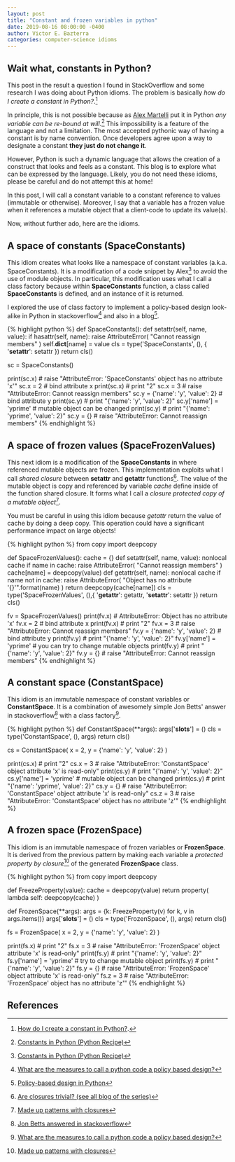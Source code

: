 ```yaml
---
layout: post
title: "Constant and frozen variables in python"
date: 2019-08-16 08:00:00 -0400
author: Victor E. Bazterra
categories: computer-science idioms
---
```


## Wait what, constants in Python?

This post in the result a question I found in StackOverflow and some research I was doing about Python idioms. The problem is basically *how do I create a constant in Python?*.[^1]

In principle, this is not possible because as [Alex Martelli](https://en.wikipedia.org/wiki/Alex_Martelli) put it in Python *any variable can be re-bound at will*.[^2] This impossibility is a feature of the language and not a limitation. The most accepted pythonic way of having a constant is by name convention. Once developers agree upon a way to designate a constant **they just do not change it**.

However, Python is such a dynamic language that allows the creation of a construct that looks and feels as a constant. This blog is to explore what can be expressed by the language. Likely, you do not need these idioms, please be careful and do not attempt this at home!

In this post, I will call a constant variable to a constant reference to values (immutable or otherwise). Moreover, I say that a variable has a frozen value when it references a mutable object that a client-code to update its value(s).

Now, without further ado, here are the idioms.

## A space of constants (SpaceConstants)

This idiom creates what looks like a namespace of constant variables (a.k.a. SpaceConstants). It is a modification of a code snippet by Alex[^2] to avoid the use of module objects. In particular, this modification uses what I call a class factory because within **SpaceConstants** function, a class called **SpaceConstants** is defined, and an instance of it is returned.

I explored the use of class factory to implement a policy-based design look-alike in Python in stackoverflow[^3] and also in a blog[^4].

{% highlight python %}
def SpaceConstants():
    def setattr(self, name, value):
        if hasattr(self, name):
            raise AttributeError(
                "Cannot reassign members"
            )
        self.__dict__[name] = value
    cls = type('SpaceConstants', (), {
        '__setattr__': setattr
    })
    return cls()

sc = SpaceConstants()

print(sc.x) # raise "AttributeError: 'SpaceConstants' object has no attribute 'x'"
sc.x = 2 # bind attribute x
print(sc.x) # print "2"
sc.x = 3 # raise "AttributeError: Cannot reassign members"
sc.y = {'name': 'y', 'value': 2} # bind attribute y
print(sc.y) # print "{'name': 'y', 'value': 2}"
sc.y['name'] = 'yprime' # mutable object can be changed
print(sc.y) # print "{'name': 'yprime', 'value': 2}"
sc.y = {} # raise "AttributeError: Cannot reassign members"
{% endhighlight %}

## A space of frozen values (SpaceFrozenValues)

This next idiom is a modification of the **SpaceConstants** in where referenced mutable objects are frozen. This implementation exploits what I call *shared closure* between **setattr** and **getattr** functions[^5]. The value of the mutable object is copy and referenced by variable *cache* define inside of the function shared closure. It forms what I call a *closure protected copy of a mutable object*[^6].

You must be careful in using this idiom because *getattr* return the value of cache by doing a deep copy. This operation could have a significant performance impact on large objects!

{% highlight python %}
from copy import deepcopy

def SpaceFrozenValues():
    cache = {}
    def setattr(self, name, value):
        nonlocal cache
        if name in cache:
            raise AttributeError(
                "Cannot reassign members"
            )
        cache[name] = deepcopy(value)
    def getattr(self, name):
        nonlocal cache
        if name not in cache:
            raise AttributeError(
                "Object has no attribute '{}'".format(name)
            )
        return deepcopy(cache[name])
    cls = type('SpaceFrozenValues', (),{
        '__getattr__': getattr,
        '__setattr__': setattr
    })
    return cls()

fv = SpaceFrozenValues()
print(fv.x) # AttributeError: Object has no attribute 'x'
fv.x = 2 # bind attribute x
print(fv.x) # print "2"
fv.x = 3 # raise "AttributeError: Cannot reassign members"
fv.y = {'name': 'y', 'value': 2} # bind attribute y
print(fv.y) # print "{'name': 'y', 'value': 2}"
fv.y['name'] = 'yprime' # you can try to change mutable objects
print(fv.y) # print "{'name': 'y', 'value': 2}"
fv.y = {} # raise "AttributeError: Cannot reassign members"
{% endhighlight %}

## A constant space (ConstantSpace)

This idiom is an immutable namespace of constant variables or **ConstantSpace**. It is a combination of awesomely simple Jon Betts' answer in stackoverflow[^7] with a class factory[^3].

{% highlight python %}
def ConstantSpace(**args):
    args['__slots__'] = ()
    cls = type('ConstantSpace', (), args)
    return cls()

cs = ConstantSpace(
    x = 2,
    y = {'name': 'y', 'value': 2}
)

print(cs.x) # print "2"
cs.x = 3 # raise "AttributeError: 'ConstantSpace' object attribute 'x' is read-only"
print(cs.y) # print "{'name': 'y', 'value': 2}"
cs.y['name'] = 'yprime' # mutable object can be changed
print(cs.y) # print "{'name': 'yprime', 'value': 2}"
cs.y = {} # raise "AttributeError: 'ConstantSpace' object attribute 'x' is read-only"
cs.z = 3 # raise "AttributeError: 'ConstantSpace' object has no attribute 'z'"
{% endhighlight %}

## A frozen space (FrozenSpace)

This idiom is an immutable namespace of frozen variables or **FrozenSpace**. It is derived from the previous pattern by making each variable a *protected property by closure*[^6] of the generated **FrozenSpace** class.

{% highlight python %}
from copy import deepcopy

def FreezeProperty(value):
    cache = deepcopy(value)
    return property(
        lambda self: deepcopy(cache)
    )

def FrozenSpace(**args):
    args = {k: FreezeProperty(v) for k, v in args.items()}
    args['__slots__'] = ()
    cls = type('FrozenSpace', (), args)
    return cls()

fs = FrozenSpace(
    x = 2,
    y = {'name': 'y', 'value': 2}
)

print(fs.x) # print "2"
fs.x = 3 # raise "AttributeError: 'FrozenSpace' object attribute 'x' is read-only"
print(fs.y) # print "{'name': 'y', 'value': 2}"
fs.y['name'] = 'yprime' # try to change mutable object
print(fs.y) # print "{'name': 'y', 'value': 2}"
fs.y = {} # raise "AttributeError: 'FrozenSpace' object attribute 'x' is read-only"
fs.z = 3 # raise "AttributeError: 'FrozenSpace' object has no attribute 'z'"
{% endhighlight %}


## References

[^1]: [How do I create a constant in Python?](https://stackoverflow.com/questions/2682745/how-do-i-create-a-constant-in-python).
[^2]: [Constants in Python (Python Recipe)](http://code.activestate.com/recipes/65207-constants-in-python/)
[^3]: [What are the measures to call a python code a policy based design?](https://stackoverflow.com/questions/57365189/what-are-the-measures-to-call-a-python-code-a-policy-based-design)
[^4]: [Policy-based design in Python](https://baites.github.io/computer-science/patterns/2019/08/02/policy-based-design-in-python.html)
[^5]: [Are closures trivial? (see all blog of the series)](https://baites.github.io/computer-science/idioms/2017/12/11/are-closures-trivial.html)
[^6]: [Made up patterns with closures](https://baites.github.io/computer-science/idioms/2017/12/04/made-up-patterns-with-closures.html)
[^7]: [Jon Betts answered in stackoverflow](https://stackoverflow.com/a/23274028/11875212)

